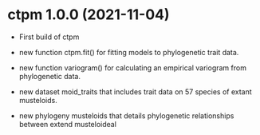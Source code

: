 ctpm 1.0.0 (2021-11-04)
================

  * First build of ctpm
  
  * new function ctpm.fit() for fitting models to phylogenetic trait data.
  
  * new function variogram() for calculating an empirical variogram from phylogenetic data.

  * new dataset moid_traits that includes trait data on 57 species of extant musteloids. 
  
  * new phylogeny musteloids that details phylogenetic relationships between extend musteloideal
